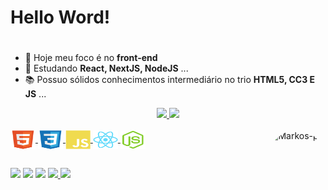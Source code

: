 ### <h1>Hello Word! <h1>


- 🔭 Hoje meu foco é no <strong>front-end</strong>
- 🌱 Estudando <strong>React, NextJS, NodeJS</strong> ...
- 📚 Possuo sólidos conhecimentos intermediário no trio <strong>HTML5, CC3 E JS</strong> ...

<div align="center">
  <a href="https://github.com/markos-jr">
  <img height="170em" src="https://github-readme-stats.vercel.app/api?username=markos-jr&show_icons=true&theme=dark&include_all_commits=true&count_private=true"/>
  <img height="170em" src="https://github-readme-stats.vercel.app/api/top-langs/?username=markos-jr&layout=compact&langs_count=7&theme=dark"/>
</div>
  <div style="display: inline_block"><br>
  <img align="center" alt="Markos-HTML" height="30" width="40" src="https://raw.githubusercontent.com/devicons/devicon/master/icons/html5/html5-original.svg">
  <img align="center" alt="Markos-CSS" height="30" width="40" src="https://raw.githubusercontent.com/devicons/devicon/master/icons/css3/css3-original.svg">
  <img align="center" alt="Markos-Js" height="30" width="40" src="https://raw.githubusercontent.com/devicons/devicon/master/icons/javascript/javascript-plain.svg">
  <img align="center" alt="Markos-React" height="30" width="40" src="https://raw.githubusercontent.com/devicons/devicon/master/icons/react/react-original.svg">
  <img align="center" alt="Markos-nodejs" height="30" width="40" src="https://raw.githubusercontent.com/devicons/devicon/master/icons/nodejs/nodejs-original.svg">
  
  




  <img align="right" alt="Markos-pic" height="150" style="border-radius:50px;" src= "https://scontent-gig2-1.cdninstagram.com/v/t51.2885-19/s150x150/272218561_647590276666518_5831386116373724781_n.jpg?_nc_ht=scontent-gig2-1.cdninstagram.com&amp;_nc_cat=106&amp;_nc_ohc=oO9V-RuPjlIAX-mRA9U&amp;edm=ABfd0MgBAAAA&amp;ccb=7-4&amp;oh=00_AT-FQmQizuujT-aeqkmEHVjlmnU0gudHiRSHhMV2_gb7yw&amp;oe=61F57D84&amp;_nc_sid=7bff83">
 
</div>

  ##
  
   
<div> 
  <a href="https://www.youtube.com/channel/UCjKevD3OciPoS8sONAXBz4w" target="_blank"><img src="https://img.shields.io/badge/YouTube-FF0000?style=for-the-badge&logo=youtube&logoColor=white" target="_blank"></a>
  <a href="https://instagram.com/omarkusjr" target="_blank"><img src="https://img.shields.io/badge/-Instagram-%23E4405F?style=for-the-badge&logo=instagram&logoColor=white" target="_blank"></a>
 </a> 
  <a href = "mailto:markos-jr@outlook.com"><img src="https://img.shields.io/badge/Microsoft_Outlook-0078D4?style=for-the-badge&logo=microsoft-outlook&logoColor=white" target="_blank"></a>
  <a href="https://discord.gg/8rpADzHD" target="_blank"><img src="https://img.shields.io/badge/Discord-7289DA?style=for-the-badge&logo=discord&logoColor=white" target="_blank">
  <a href="https://www.linkedin.com/in/marcos-jr-1580a41b6/" target="_blank"><img src="https://img.shields.io/badge/-LinkedIn-%230077B5?style=for-the-badge&logo=linkedin&logoColor=white" target="_blank"></a> 
 
  
 
</div>
  

  
  
